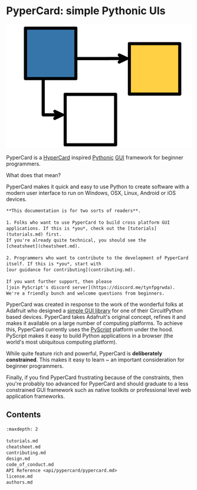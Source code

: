 # PyperCard: simple Pythonic UIs

<img alt="Splash image" src="_static/splash.png" style="border: none;">

PyperCard is a [HyperCard](https://en.wikipedia.org/wiki/HyperCard) inspired
[Pythonic](https://www.python.org/dev/peps/pep-0020/)
[GUI](https://en.wikipedia.org/wiki/Graphical_user_interface) framework for
beginner programmers.

What does that mean?

PyperCard makes it quick and easy to use Python to create software with a
modern user interface to run on Windows, OSX, Linux, Android or iOS devices.

```{note}
**This documentation is for two sorts of readers**.

1. Folks who want to use PyperCard to build cross platform GUI
applications. If this is *you*, check out the [tutorials](tutorials.md) first.
If you're already quite technical, you should see the
[cheatsheet](cheatsheet.md).

2. Programmers who want to contribute to the development of PyperCard
itself. If this is *you*, start with
[our guidance for contributing](contributing.md).

If you want further support, then please
[join PyScript's discord server](https://discord.me/tynfpgrwda).
We're a friendly bunch and welcome questions from beginners.
```

PyperCard was created in response to the work of the wonderful folks at
Adafruit who designed a
[simple GUI library](https://learn.adafruit.com/circuit-python-your-own-adventure/overview)
for one of their CircuitPython based devices. PyperCard takes Adafruit's
original concept, refines it and makes it available on a large number of
computing platforms. To achieve this, PyperCard currently uses the
[PyScript](https://pyscript.net/) platform under the hood. PyScript makes it
easy to build Python applications in a browser (the world's most ubiquitous
computing platform).

While quite feature rich and powerful, PyperCard is
**deliberately constrained**. This makes it easy to learn ~ an
important consideration for beginner programmers.

Finally, if you find PyperCard frustrating because of the
constraints, then you're probably too advanced for PyperCard and should
graduate to a less constrained GUI framework such as native toolkits or
professional level web application frameworks.

## Contents

```{toctree}
:maxdepth: 2

tutorials.md
cheatsheet.md
contributing.md
design.md
code_of_conduct.md
API Reference <api/pypercard/pypercard.md>
license.md
authors.md
```

